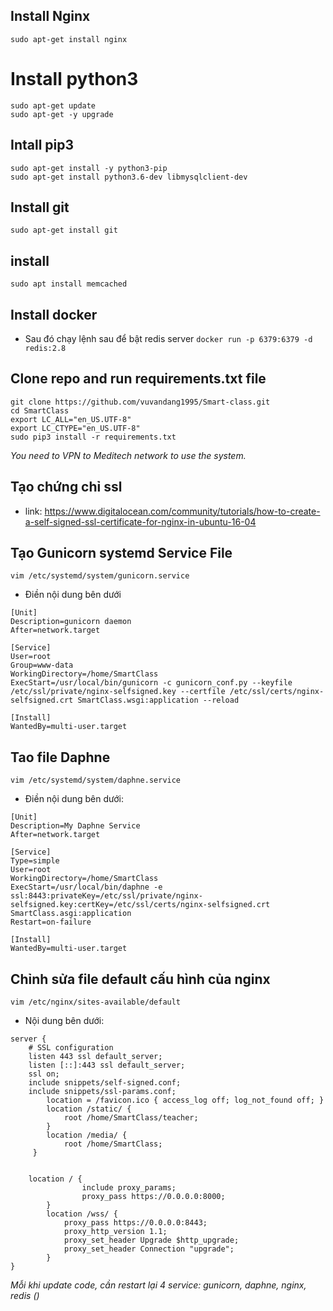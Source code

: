 ## Install Nginx

`sudo apt-get install nginx`

# Install python3

```
sudo apt-get update
sudo apt-get -y upgrade
```

## Intall pip3

```
sudo apt-get install -y python3-pip
sudo apt-get install python3.6-dev libmysqlclient-dev
```

## Install git

`sudo apt-get install git`

## install
`sudo apt install memcached`

## Install docker
- Sau đó chạy lệnh sau để bật redis server
`docker run -p 6379:6379 -d redis:2.8`

## Clone repo and run requirements.txt file

```
git clone https://github.com/vuvandang1995/Smart-class.git
cd SmartClass
export LC_ALL="en_US.UTF-8"
export LC_CTYPE="en_US.UTF-8"
sudo pip3 install -r requirements.txt
```


*You need to VPN to Meditech network to use the system.*

## Tạo chứng chỉ ssl
- link: https://www.digitalocean.com/community/tutorials/how-to-create-a-self-signed-ssl-certificate-for-nginx-in-ubuntu-16-04

## Tạo Gunicorn systemd Service File
`vim /etc/systemd/system/gunicorn.service`
- Điền nội dung bên dưới
```
[Unit]
Description=gunicorn daemon
After=network.target

[Service]
User=root
Group=www-data
WorkingDirectory=/home/SmartClass
ExecStart=/usr/local/bin/gunicorn -c gunicorn_conf.py --keyfile /etc/ssl/private/nginx-selfsigned.key --certfile /etc/ssl/certs/nginx-selfsigned.crt SmartClass.wsgi:application --reload

[Install]
WantedBy=multi-user.target
```
## Tao file Daphne
`vim /etc/systemd/system/daphne.service`
- Điền nội dung bên dưới:
```
[Unit]
Description=My Daphne Service
After=network.target

[Service]
Type=simple
User=root
WorkingDirectory=/home/SmartClass
ExecStart=/usr/local/bin/daphne -e ssl:8443:privateKey=/etc/ssl/private/nginx-selfsigned.key:certKey=/etc/ssl/certs/nginx-selfsigned.crt SmartClass.asgi:application
Restart=on-failure

[Install]
WantedBy=multi-user.target
```
## Chỉnh sửa file default cấu hình của nginx
`vim /etc/nginx/sites-available/default`
- Nội dung bên dưới:
```
server {
	# SSL configuration
	listen 443 ssl default_server;
	listen [::]:443 ssl default_server;
	ssl on;
	include snippets/self-signed.conf;
 	include snippets/ssl-params.conf;
    	location = /favicon.ico { access_log off; log_not_found off; }
    	location /static/ {
            root /home/SmartClass/teacher;
    	}
    	location /media/ {
            root /home/SmartClass;
   	 }


	location / {
                include proxy_params;
                proxy_pass https://0.0.0.0:8000;
        }
    	location /wss/ {
            proxy_pass https://0.0.0.0:8443;
            proxy_http_version 1.1;
            proxy_set_header Upgrade $http_upgrade;
            proxy_set_header Connection "upgrade";
    	}
}

```
*Mỗi khi update code, cần restart lại 4 service: gunicorn, daphne, nginx, redis ()*
